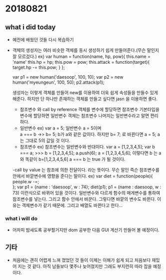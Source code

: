 # 20180821

## what i did today
- 예전에 배웠던 것들 다시 복습하기

- 객체의 생성자는 여러 비슷한 객체를 동시 생성하기 쉽게 만들어준다.(무슨 말인지 잘 모르겄다.)
    ex) var human = function(name, hp, pow){
        this.name = 'name'
        this.hp = hp;
        this.pow = pow;
        this.attack = function(target){
            target.hp -= this.pow;
        }
    };
    
    var p1 = new human('daesoop', 100, 10);
    var p2 = new human('myeungeun', 100, 50);
    p2.attack(p1);

    생성자는 이렇게 객체를 만들어 new를 이용하여 더욱 쉽게 속성들을 만들수 있게 해준다.
    하지만 단 하나만 존재하는 객체를 만들고 싶다면 jasn 을 이용하면 좋다.

    - 참조변수 와 call by reference
    객체를 변수에 할당하면 참조변수 기본타입을 변수에 할당하면 일반변수
    객체는 참조변수 나머지는 일반변수라고 알면 편리하다.
    - 일반변수 ex) var a = 5;          일반변수 a = 5이며               
                  a === b ->> b= 5;   b가 a와 같은 값이다. 하지만
                  b= 7; 로 바뀐다면 a = 5; a 는 그대로 5의 값일 것 이다.
    - 참조변수 ex) 참조변수는 일반변수와 반대이다.
                  var a = [1,2,3,4,5]; var b === a; >>> b = [1,2,3,4,5];
                  a.push(6); a = [1,2,3,4,5,6]; 이렇다면 b 는 a와 똑같이 b=[1,2,3,4,5,6]
                  a === b 는 true 가 될 것이다. 

    -call by value 는 참조에 의한 전달이다. 라는 뜻이다.
    무슨 말인 즉슨 참조변수를 안에서 바깥변수에 영향을 준다는 말이다.
    ex) var diet = function(people){
        people.w -=;  
    }; 
    var p1 = {name : 'daesoop', w : 74};
    diet(p1);
    p1 = (name : daesoop, w : 73) 
    이런식으로 바뀌어 있을 것이다.
    일반변수와 다르게 함수의 매게변수를 통하여 참조변수를 넣는다. 그리고 함수 안에서 바꾼다.
    그렇다면 바깥의 변수도 바뀐다.
    이유는 객체변수가 같기 때문에.
    그리고 배열도 바뀐다고 한다...
                               

### what i will do 
- 어차피 밤새도록 공부할거지만 dom 공부한 다음 GUI 계산기 만들어 볼 예정이다.

## 기타

- 처음에는 괜히 어렵게 느껴 졌었던 것 들이 이제는 이해가 쉽게 되고 처음보다 재밌어 지는 것 같다.
아직 남들보다 몇주나 늦어졌지만 그래도 부지런히 따라 잡을 예정이다.